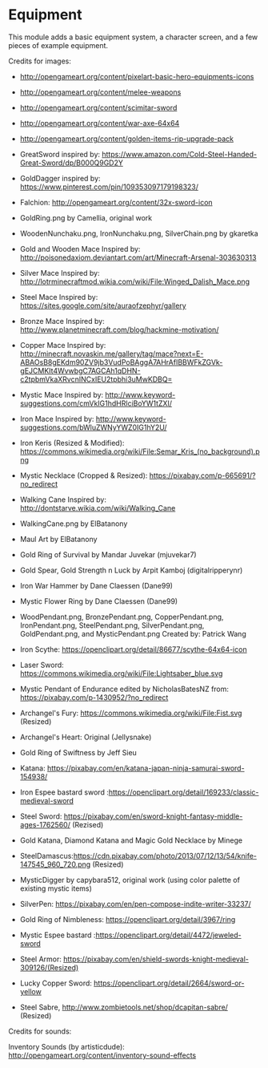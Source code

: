 Equipment
============

This module adds a basic equipment system, a character screen, and a few pieces of example equipment.

Credits for images:

* http://opengameart.org/content/pixelart-basic-hero-equipments-icons
* http://opengameart.org/content/melee-weapons
* http://opengameart.org/content/scimitar-sword
* http://opengameart.org/content/war-axe-64x64
* http://opengameart.org/content/golden-items-rip-upgrade-pack
* GreatSword inspired by: https://www.amazon.com/Cold-Steel-Handed-Great-Sword/dp/B000Q9GD2Y
* GoldDagger inspired by: https://www.pinterest.com/pin/109353097179198323/
* Falchion: http://opengameart.org/content/32x-sword-icon
* GoldRing.png by Camellia, original work
* WoodenNunchaku.png, IronNunchaku.png, SilverChain.png by gkaretka
* Gold and Wooden Mace Inspired by: http://poisonedaxiom.deviantart.com/art/Minecraft-Arsenal-303630313
* Silver Mace Inspired by: http://lotrminecraftmod.wikia.com/wiki/File:Winged_Dalish_Mace.png
* Steel Mace Inspired by: https://sites.google.com/site/auraofzephyr/gallery
* Bronze Mace Inspired by: http://www.planetminecraft.com/blog/hackmine-motivation/
* Copper Mace Inspired by: http://minecraft.novaskin.me/gallery/tag/mace?next=E-ABAOsB8gEKdm90ZV9jb3VudPoBAggA7AHrAfIBBWFkZGVk-gEJCMKIt4WvwbgC7AGCAh1qDHN-c2tpbmVkaXRvcnINCxIEU2tpbhi3uMwKDBQ=
* Mystic Mace Inspired by: http://www.keyword-suggestions.com/cmVkIG1hdHRlciBoYW1tZXI/
* Iron Mace Inspired by: http://www.keyword-suggestions.com/bWluZWNyYWZ0IG1hY2U/
* Iron Keris (Resized & Modified): https://commons.wikimedia.org/wiki/File:Semar_Kris_(no_background).png
* Mystic Necklace (Cropped & Resized): https://pixabay.com/p-665691/?no_redirect
* Walking Cane Inspired by: http://dontstarve.wikia.com/wiki/Walking_Cane
* WalkingCane.png by ElBatanony
* Maul Art by ElBatanony
* Gold Ring of Survival by Mandar Juvekar (mjuvekar7) 
* Gold Spear, Gold Strength n Luck by Arpit Kamboj (digitalripperynr)
* Iron War Hammer by Dane Claessen (Dane99)
* Mystic Flower Ring by Dane Claessen (Dane99) 
* WoodPendant.png, BronzePendant.png, CopperPendant.png, IronPendant.png, SteelPendant.png, SilverPendant.png, GoldPendant.png, and MysticPendant.png Created by: Patrick Wang
* Iron Scythe: https://openclipart.org/detail/86677/scythe-64x64-icon
* Laser Sword: https://commons.wikimedia.org/wiki/File:Lightsaber_blue.svg 
* Mystic Pendant of Endurance edited by NicholasBatesNZ from: https://pixabay.com/p-1430952/?no_redirect
* Archangel's Fury: https://commons.wikimedia.org/wiki/File:Fist.svg (Resized)
* Archangel's Heart: Original (Jellysnake)
* Gold Ring of Swiftness by Jeff Sieu
* Katana: https://pixabay.com/en/katana-japan-ninja-samurai-sword-154938/
* Iron Espee bastard sword :https://openclipart.org/detail/169233/classic-medieval-sword
* Steel Sword: https://pixabay.com/en/sword-knight-fantasy-middle-ages-1762560/ (Rezised)
* Gold Katana, Diamond Katana and Magic Gold Necklace by Minege
* SteelDamascus:https://cdn.pixabay.com/photo/2013/07/12/13/54/knife-147545_960_720.png (Resized)
* MysticDigger by capybara512, original work (using color palette of existing mystic items)
* SilverPen: https://pixabay.com/en/pen-compose-indite-writer-33237/
* Gold Ring of Nimbleness: https://openclipart.org/detail/3967/ring
* Mystic Espee bastard :https://openclipart.org/detail/4472/jeweled-sword
* Steel Armor: https://pixabay.com/en/shield-swords-knight-medieval-309126/(Resized)
* Lucky Copper Sword: https://openclipart.org/detail/2664/sword-or-yellow

* Steel Sabre, http://www.zombietools.net/shop/dcapitan-sabre/ (Resized)

Credits for sounds:

Inventory Sounds (by artisticdude): http://opengameart.org/content/inventory-sound-effects
